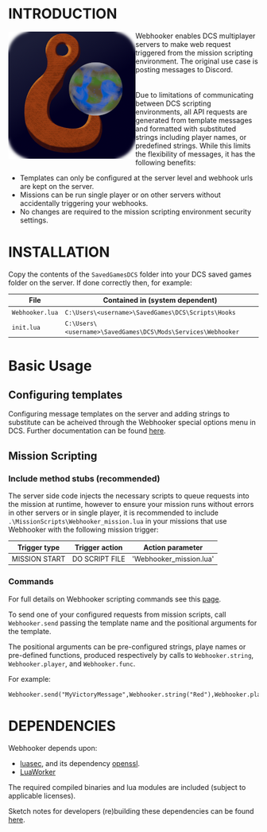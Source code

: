 
# INTRODUCTION

<div>
<span> <img src ="./SavedGamesDCS/Mods/Services/Webhooker/theme/WebhookerLogo.png" alt="Webhooker logo" style="float:left;width:50;padding-right:10;"/> </span>
Webhooker enables DCS multiplayer servers to make web request triggered from the mission scripting environment. The original use case is posting messages to Discord.
</div>
</br>
</br>
Due to limitations of communicating between DCS scripting environments, all API requests are generated from template messages and formatted with substituted strings including player names, or predefined strings. While this limits the flexibility of messages, it has the following benefits:

* Templates can only be configured at the server level and webhook urls are kept on the server.
* Missions can be run single player or on other servers without accidentally triggering your webhooks.
* No changes are required to the mission scripting environment security settings.

# INSTALLATION

Copy the contents of the `SavedGamesDCS` folder into your DCS saved games folder on the server. If done correctly then, for example:

File | Contained in (system dependent)
----|-----
`Webhooker.lua` |`C:\Users\<username>\SavedGames\DCS\Scripts\Hooks`
`init.lua` | `C:\Users\<username>\SavedGames\DCS\Mods\Services\Webhooker`

# Basic Usage

## Configuring templates
Configuring message templates on the server and adding strings to substitute can be acheived through the Webhooker special options menu in DCS. Further documentation can be found [here](/Docs/ServerConfigWalkthrough.md).

## Mission Scripting

### Include method stubs (recommended)
The server side code injects the necessary scripts to queue requests into the mission at runtime, however to ensure your mission runs without errors in other servers or in single player, it is recommended to include `.\MissionScripts\Webhooker_mission.lua` in your missions that use Webhooker with the following mission trigger:

Trigger type | Trigger action | Action parameter
-------------|----------------|------------------
MISSION START| DO SCRIPT FILE | 'Webhooker_mission.lua'

### Commands

For full details on Webhooker scripting commands see this [page](/Docs/MissionScriptingCommands.md).

To send one of your configured requests from mission scripts, call `Webhooker.send` passing the template name and the positional arguments for the template.

The positional arguments can be pre-configured strings, playe names or pre-defined functions, produced respectively by calls to `Webhooker.string`, `Webhooker.player`, and `Webhooker.func`.

For example:

```
Webhooker.send("MyVictoryMessage",Webhooker.string("Red"),Webhooker.player("User123"))
```
# DEPENDENCIES

Webhooker depends upon:
 * [luasec](https://github.com/brunoos/luasec), and its dependency [openssl](https://github.com/openssl/openssl).
 * [LuaWorker](https://github.com/HappyGnome/LuaWorker)

 The required compiled binaries and lua modules are included (subject to applicable licenses).

 Sketch notes for developers (re)building these dependencies can be found [here](Docs/Dependencies.md).

